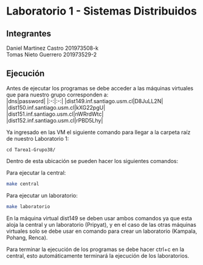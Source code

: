 # Laboratorio 1 - Sistemas Distribuidos

## Integrantes
Daniel Martinez Castro 201973508-k  
Tomas Nieto Guerrero 201973529-2  

## Ejecución
Antes de ejecutar los programas se debe acceder a las máquinas virtuales que para nuestro grupo corresponden a:   
|dns|password|
|:-:|:-:|
|dist149.inf.santiago.usm.cl|D8JuLL2N|
|dist150.inf.santiago.usm.cl|kXG22pgU|
|dist151.inf.santiago.usm.cl|nWRrdWtc|
|dist152.inf.santiago.usm.cl|rPBD5Lhy|  

Ya ingresado en las VM el siguiente comando para llegar a la carpeta raíz de nuestro Laboratorio 1:

```
cd Tarea1-Grupo38/
```

Dentro de esta ubicación se pueden hacer los siguientes comandos:

Para ejecutar la central:
```bash
make central
```
Para ejecutar un laboratorio:
```bash
make laboratorio
```

En la máquina virtual dist149 se deben usar ambos comandos ya que esta aloja la central y un laboratorio (Pripyat), y en el caso de las otras máquinas virtuales solo se debe usar en comando para crear un laboratorio (Kampala, Pohang, Renca).

Para terminar la ejecución de los programas se debe hacer ctrl+c en la central, esto automáticamente terminará la ejecución de los laboratorios.
